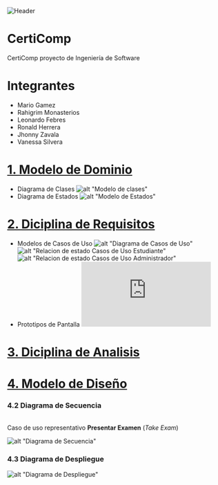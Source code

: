 <img alt="Header" src="assets/certiComp-header.jpg">

# CertiComp
CertiComp proyecto de Ingeniería de Software

# Integrantes

* Mario Gamez
* Rahigrim Monasterios
* Leonardo Febres
* Ronald Herrera
* Jhonny Zavala
* Vanessa Silvera

# [1. Modelo de Dominio ](#1-Modelo-de-Dominio)
* Diagrama de Clases
![alt "Modelo de clases"](https://github.com/febres35/EdTech_IS/blob/main/docs/scenariosView/Modelo%20del%20Dominio/Diagrama%20de%20Clases.png)
* Diagrama de Estados
![alt "Modelo de Estados"](https://github.com/febres35/EdTech_IS/blob/main/docs/scenariosView/Modelo%20del%20Dominio/Diagrama%20de%20Estado.png) 

# [2. Diciplina de Requisitos ](#2-Diciplina-de-Requisitos)
* Modelos de Casos de Uso
![alt "Diagrama de Casos de Uso"](https://github.com/febres35/EdTech_IS/blob/main/docs/scenariosView/Requisitos/Casos%20de%20Uso.png)
![alt "Relacion de estado Casos de Uso Estudiante"](https://github.com/febres35/EdTech_IS/blob/main/docs/scenariosView/Requisitos/Relaición%20de%20Estados%20de%20Casos%20de%20UsosEstudiante.png)
![alt "Relacion de estado Casos de Uso Administrador"](https://github.com/febres35/EdTech_IS/blob/main/docs/scenariosView/Requisitos/Relaición%20de%20Estados%20de%20Casos%20de%20UsosAdministrador.png)
* Prototipos de Pantalla
![alt "Prototipos de Pantalla"](https://github.com/febres35/EdTech_IS/blob/main/docs/scenariosView/Requisitos/Esquemas%20de%20pantallas%20RETO%2010%20--.pdf)

# [3. Diciplina de Analisis](#3-Diciplina-de-Analisis)


# [4. Modelo de Diseño ](#4.-Modelo-de-Diseño) 
### **4.2 Diagrama de Secuencia** 
<br>Caso de uso representativo **Presentar Examen** (*Take Exam*)<br>

![alt "Diagrama de Secuencia"](https://github.com/febres35/EdTech_IS/blob/Modelo-Dise%C3%B1o/sequenceDiagram/DesignSequenceDiagram.png)

### **4.3 Diagrama de Despliegue**
![alt "Diagrama de Despliegue"](https://github.com/febres35/EdTech_IS/blob/Modelo-Dise%C3%B1o/deployDiagram/diagramaDepliegue.png)
